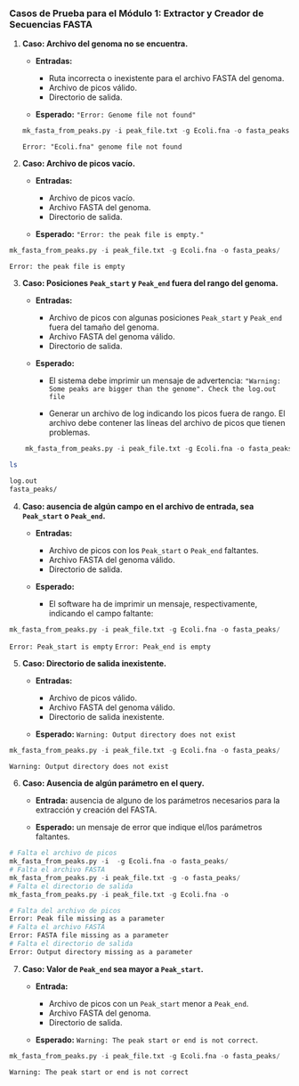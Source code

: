 ### Casos de Prueba para el Módulo 1: Extractor y Creador de Secuencias FASTA


1.  **Caso: Archivo del genoma no se encuentra.**
    
    -   **Entradas:**

        -   Ruta incorrecta o inexistente para el archivo FASTA del genoma.
        -   Archivo de picos válido.
        -   Directorio de salida.

    -   **Esperado:** `"Error: Genome file not found"`
    
    ```python
    mk_fasta_from_peaks.py -i peak_file.txt -g Ecoli.fna -o fasta_peaks/ 
    ```
    ```
    Error: "Ecoli.fna" genome file not found
    ```
2.  **Caso: Archivo de picos vacío.**
    
    -   **Entradas:**

        -   Archivo de picos vacío.
        -   Archivo FASTA del genoma.
        -   Directorio de salida.

    -   **Esperado:** `"Error: the peak file is empty."`

```python
mk_fasta_from_peaks.py -i peak_file.txt -g Ecoli.fna -o fasta_peaks/ 
```
  
```
Error: the peak file is empty
```

3.  **Caso: Posiciones `Peak_start` y `Peak_end` fuera del rango del genoma.**
    
    -   **Entradas:**

        -   Archivo de picos con algunas posiciones `Peak_start` y `Peak_end` fuera del tamaño del genoma.
        -   Archivo FASTA del genoma válido.
        -   Directorio de salida.

    -   **Esperado:**

        -   El sistema debe imprimir un mensaje de advertencia: `"Warning: Some peaks are bigger than the genome". Check the log.out file`
        
        -   Generar un archivo de log indicando los picos fuera de rango. El archivo debe contener las líneas del archivo de picos que tienen problemas.

```python
    mk_fasta_from_peaks.py -i peak_file.txt -g Ecoli.fna -o fasta_peaks/ 
```

```bash
ls
```

```bash
log.out
fasta_peaks/
```
4. **Caso: ausencia de algún campo en el archivo de entrada, sea `Peak_start` o `Peak_end`.**
	
	- **Entradas:**
	
		- Archivo de picos con los `Peak_start` o `Peak_end` faltantes. 
		- Archivo FASTA del genoma válido.
		- Directorio de salida.

	- **Esperado:**

		- El software ha de imprimir un mensaje, respectivamente, indicando el campo faltante:

```py
mk_fasta_from_peaks.py -i peak_file.txt -g Ecoli.fna -o fasta_peaks/		
```
`Error: Peak_start is empty`
`Error: Peak_end is empty`

5. **Caso: Directorio de salida inexistente.**

	 - **Entradas:**
		 
		 - Archivo de picos válido.
		 - Archivo FASTA del genoma válido.
		 - Directorio de salida inexistente.
 
	 - **Esperado:**  `Warning: Output directory does not exist`

```py
mk_fasta_from_peaks.py -i peak_file.txt -g Ecoli.fna -o fasta_peaks/
```
```
Warning: Output directory does not exist
```

6. **Caso: Ausencia de algún parámetro en el query.**

	- **Entrada:** ausencia de alguno de los parámetros necesarios para la extracción y creación del FASTA.

	- **Esperado:** un mensaje de error que indique el/los parámetros faltantes.

```py
# Falta el archivo de picos
mk_fasta_from_peaks.py -i  -g Ecoli.fna -o fasta_peaks/
# Falta el archivo FASTA
mk_fasta_from_peaks.py -i peak_file.txt -g -o fasta_peaks/
# Falta el directorio de salida
mk_fasta_from_peaks.py -i peak_file.txt -g Ecoli.fna -o
```
```bash
# Falta del archivo de picos
Error: Peak file missing as a parameter
# Falta el archivo FASTA
Error: FASTA file missing as a parameter
# Falta el directorio de salida
Error: Output directory missing as a parameter
```

7. **Caso: Valor de `Peak_end` sea mayor a `Peak_start`.**

	- **Entrada:**
	
		- Archivo de picos con un `Peak_start` menor a `Peak_end`.
		- Archivo FASTA del genoma.
		- Directorio de salida.

	- **Esperado:** `Warning: The peak start or end is not correct`.

```py
mk_fasta_from_peaks.py -i peak_file.txt -g Ecoli.fna -o fasta_peaks/
```
```
Warning: The peak start or end is not correct
```
